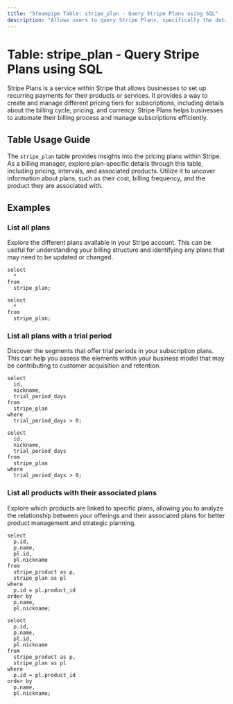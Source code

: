 ```yaml
---
title: "Steampipe Table: stripe_plan - Query Stripe Plans using SQL"
description: "Allows users to query Stripe Plans, specifically the details of each pricing plan for products, providing insights into billing and subscription patterns."
---
```


# Table: stripe_plan - Query Stripe Plans using SQL

Stripe Plans is a service within Stripe that allows businesses to set up recurring payments for their products or services. It provides a way to create and manage different pricing tiers for subscriptions, including details about the billing cycle, pricing, and currency. Stripe Plans helps businesses to automate their billing process and manage subscriptions efficiently.

## Table Usage Guide

The `stripe_plan` table provides insights into the pricing plans within Stripe. As a billing manager, explore plan-specific details through this table, including pricing, intervals, and associated products. Utilize it to uncover information about plans, such as their cost, billing frequency, and the product they are associated with.

## Examples

### List all plans
Explore the different plans available in your Stripe account. This can be useful for understanding your billing structure and identifying any plans that may need to be updated or changed.

```sql+postgres
select
  *
from
  stripe_plan;
```

```sql+sqlite
select
  *
from
  stripe_plan;
```

### List all plans with a trial period
Discover the segments that offer trial periods in your subscription plans. This can help you assess the elements within your business model that may be contributing to customer acquisition and retention.

```sql+postgres
select
  id,
  nickname,
  trial_period_days
from
  stripe_plan
where
  trial_period_days > 0;
```

```sql+sqlite
select
  id,
  nickname,
  trial_period_days
from
  stripe_plan
where
  trial_period_days > 0;
```

### List all products with their associated plans
Explore which products are linked to specific plans, allowing you to analyze the relationship between your offerings and their associated plans for better product management and strategic planning.

```sql+postgres
select
  p.id,
  p.name,
  pl.id,
  pl.nickname
from
  stripe_product as p,
  stripe_plan as pl
where
  p.id = pl.product_id
order by
  p.name,
  pl.nickname;
```

```sql+sqlite
select
  p.id,
  p.name,
  pl.id,
  pl.nickname
from
  stripe_product as p,
  stripe_plan as pl
where
  p.id = pl.product_id
order by
  p.name,
  pl.nickname;
```